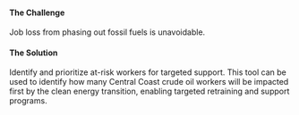 #### The Challenge
Job loss from phasing out fossil fuels is unavoidable.

#### The Solution
Identify and prioritize at-risk workers for targeted support. This tool can be used to identify how many Central Coast crude oil workers will be impacted first by the clean energy transition, enabling targeted retraining and support programs.


